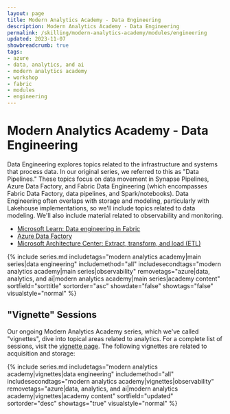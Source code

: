 ```yaml
---
layout: page
title: Modern Analytics Academy - Data Engineering
description: Modern Analytics Academy - Data Engineering
permalink: /skilling/modern-analytics-academy/modules/engineering
updated: 2023-11-07
showbreadcrumb: true
tags:
- azure
- data, analytics, and ai
- modern analytics academy
- workshop
- fabric
- modules
- engineering
---
```


# Modern Analytics Academy - Data Engineering

Data Engineering explores topics related to the infrastructure and systems that process data. In our original series, we referred to this as "Data Pipelines." These topics focus on data movement in Synapse Pipelines, Azure Data Factory, and Fabric Data Engineering (which encompasses Fabric Data Factory, data pipelines, and Spark/notebooks). Data Engineering often overlaps with storage and modeling, particularly with Lakehouse implementations, so we'll include topics related to data modeling. We'll also include material related to observability and monitoring. 

* [Microsoft Learn: Data engineering in Fabric](https://learn.microsoft.com/en-us/fabric/data-engineering/data-engineering-overview)
* [Azure Data Factory](https://azure.microsoft.com/en-us/products/data-factory)
* [Microsoft Architecture Center: Extract, transform, and load (ETL)](https://learn.microsoft.com/en-us/azure/architecture/data-guide/relational-data/etl)

{% include series.md 
    includetags="modern analytics academy|main series|data engineering" includemethod="all" 
    includesecondtags="modern analytics academy|main series|observability" 
    removetags="azure|data, analytics, and ai|modern analytics academy|main series|academy content" 
    sortfield="sorttitle" sortorder="asc" showdate="false" showtags="false"
    visualstyle="normal"
%}

## "Vignette" Sessions 

Our ongoing Modern Analytics Academy series, which we've called "vignettes", dive into topical areas related to analytics. For a complete list of sessions, visit the 
[vignette page](/PartnerResources/skilling/modern-analytics-academy/vignettes). The following vignettes are related to acquisition and storage:

{% include series.md 
    includetags="modern analytics academy|vignettes|data engineering" includemethod="all" 
    includesecondtags="modern analytics academy|vignettes|observability" 
    removetags="azure|data, analytics, and ai|modern analytics academy|vignettes|academy content" 
    sortfield="updated" sortorder="desc" showtags="true"
    visualstyle="normal"
%}
